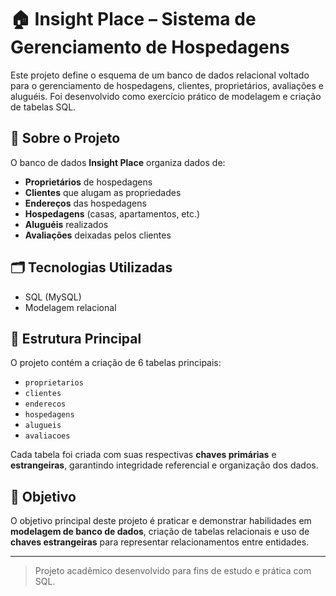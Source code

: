 # 🏠 Insight Place – Sistema de Gerenciamento de Hospedagens

Este projeto define o esquema de um banco de dados relacional voltado para o gerenciamento de hospedagens, clientes, proprietários, avaliações e aluguéis. Foi desenvolvido como exercício prático de modelagem e criação de tabelas SQL.

## 📌 Sobre o Projeto

O banco de dados **Insight Place** organiza dados de:

- **Proprietários** de hospedagens
- **Clientes** que alugam as propriedades
- **Endereços** das hospedagens
- **Hospedagens** (casas, apartamentos, etc.)
- **Aluguéis** realizados
- **Avaliações** deixadas pelos clientes

## 🗂️ Tecnologias Utilizadas

- SQL (MySQL)
- Modelagem relacional

## 📄 Estrutura Principal

O projeto contém a criação de 6 tabelas principais:

- `proprietarios`
- `clientes`
- `enderecos`
- `hospedagens`
- `alugueis`
- `avaliacoes`

Cada tabela foi criada com suas respectivas **chaves primárias** e **estrangeiras**, garantindo integridade referencial e organização dos dados.

## 🚀 Objetivo

O objetivo principal deste projeto é praticar e demonstrar habilidades em **modelagem de banco de dados**, criação de tabelas relacionais e uso de **chaves estrangeiras** para representar relacionamentos entre entidades.

---

> Projeto acadêmico desenvolvido para fins de estudo e prática com SQL.
